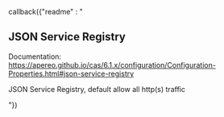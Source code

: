 callback({"readme" : "

## JSON Service Registry

Documentation: https://apereo.github.io/cas/6.1.x/configuration/Configuration-Properties.html#json-service-registry

JSON Service Registry, default allow all http(s) traffic

"})